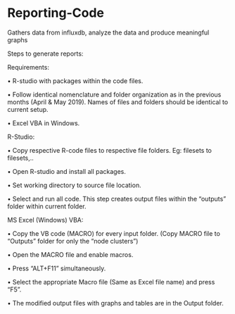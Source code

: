 # Reporting-Code
Gathers data from influxdb, analyze the data and produce meaningful graphs

Steps to generate reports:

Requirements:

•	R-studio with packages within the code files.

•	Follow identical nomenclature and folder organization as in the previous months (April & May 2019). Names of files and folders should be identical to current setup.

•	Excel VBA in Windows.

R-Studio:

•	Copy respective R-code files to respective file folders. Eg: filesets to filesets,..

•	Open R-studio and install all packages.

•	Set working directory to source file location.

•	Select and run all code. This step creates output files within the “outputs” folder within current folder.

MS Excel (Windows) VBA:

•	Copy the VB code (MACRO) for every input folder. (Copy MACRO file to “Outputs” folder for only the “node clusters”)

•	Open the MACRO file and enable macros.

•	Press “ALT+F11” simultaneously.

•	Select the appropriate Macro file (Same as Excel file name) and press “F5”.

•	The modified output files with graphs and tables are in the Output folder.

